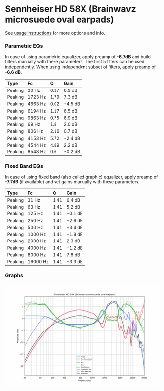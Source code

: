 # Sennheiser HD 58X (Brainwavz microsuede oval earpads)
See [usage instructions](https://github.com/jaakkopasanen/AutoEq#usage) for more options and info.

### Parametric EQs
In case of using parametric equalizer, apply preamp of **-6.7dB** and build filters manually
with these parameters. The first 5 filters can be used independently.
When using independent subset of filters, apply preamp of **-6.6 dB**.

| Type    | Fc      |    Q | Gain    |
|:--------|:--------|:-----|:--------|
| Peaking | 30 Hz   | 0.27 | 6.9 dB  |
| Peaking | 1723 Hz | 1.79 | 7.3 dB  |
| Peaking | 4663 Hz | 0.02 | -4.5 dB |
| Peaking | 6194 Hz | 1.17 | 6.5 dB  |
| Peaking | 9863 Hz | 0.75 | 6.9 dB  |
| Peaking | 69 Hz   | 1.8  | 2.0 dB  |
| Peaking | 806 Hz  | 2.16 | 0.7 dB  |
| Peaking | 4153 Hz | 5.72 | -2.4 dB |
| Peaking | 4544 Hz | 4.89 | 2.2 dB  |
| Peaking | 8548 Hz | 0.6  | -0.2 dB |

### Fixed Band EQs
In case of using fixed band (also called graphic) equalizer, apply preamp of **-7.7dB**
(if available) and set gains manually with these parameters.

| Type    | Fc       |    Q | Gain    |
|:--------|:---------|:-----|:--------|
| Peaking | 31 Hz    | 1.41 | 6.4 dB  |
| Peaking | 63 Hz    | 1.41 | 5.2 dB  |
| Peaking | 125 Hz   | 1.41 | -0.1 dB |
| Peaking | 250 Hz   | 1.41 | -2.6 dB |
| Peaking | 500 Hz   | 1.41 | -3.4 dB |
| Peaking | 1000 Hz  | 1.41 | -1.8 dB |
| Peaking | 2000 Hz  | 1.41 | 2.3 dB  |
| Peaking | 4000 Hz  | 1.41 | -1.2 dB |
| Peaking | 8000 Hz  | 1.41 | 7.8 dB  |
| Peaking | 16000 Hz | 1.41 | -3.3 dB |

### Graphs
![](./Sennheiser%20HD%2058X%20(Brainwavz%20microsuede%20oval%20earpads).png)